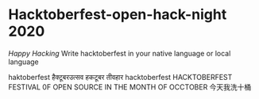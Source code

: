 # Hacktoberfest-open-hack-night 2020
*Happy Hacking*
Write hacktoberfest in your native language or local language


haktoberfest
हैक्टूबरउत्सव
हकटूबर तीवहार 
hacktoberfest
HACKTOBERFEST FESTIVAL 0F OPEN SOURCE IN THE MONTH OF OCCTOBER
今天我洗十桶
